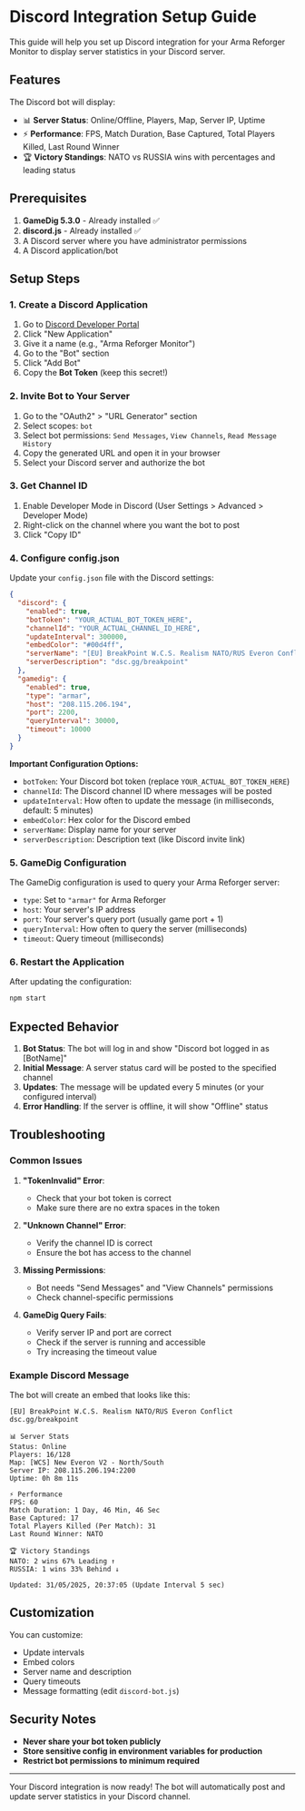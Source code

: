 # Discord Integration Setup Guide

This guide will help you set up Discord integration for your Arma Reforger Monitor to display server statistics in your Discord server.

## Features

The Discord bot will display:
- 📊 **Server Status**: Online/Offline, Players, Map, Server IP, Uptime
- ⚡ **Performance**: FPS, Match Duration, Base Captured, Total Players Killed, Last Round Winner
- 🏆 **Victory Standings**: NATO vs RUSSIA wins with percentages and leading status

## Prerequisites

1. **GameDig 5.3.0** - Already installed ✅
2. **discord.js** - Already installed ✅
3. A Discord server where you have administrator permissions
4. A Discord application/bot

## Setup Steps

### 1. Create a Discord Application

1. Go to [Discord Developer Portal](https://discord.com/developers/applications)
2. Click "New Application"
3. Give it a name (e.g., "Arma Reforger Monitor")
4. Go to the "Bot" section
5. Click "Add Bot"
6. Copy the **Bot Token** (keep this secret!)

### 2. Invite Bot to Your Server

1. Go to the "OAuth2" > "URL Generator" section
2. Select scopes: `bot`
3. Select bot permissions: `Send Messages`, `View Channels`, `Read Message History`
4. Copy the generated URL and open it in your browser
5. Select your Discord server and authorize the bot

### 3. Get Channel ID

1. Enable Developer Mode in Discord (User Settings > Advanced > Developer Mode)
2. Right-click on the channel where you want the bot to post
3. Click "Copy ID"

### 4. Configure config.json

Update your `config.json` file with the Discord settings:

```json
{
  "discord": {
    "enabled": true,
    "botToken": "YOUR_ACTUAL_BOT_TOKEN_HERE",
    "channelId": "YOUR_ACTUAL_CHANNEL_ID_HERE",
    "updateInterval": 300000,
    "embedColor": "#00d4ff",
    "serverName": "[EU] BreakPoint W.C.S. Realism NATO/RUS Everon Conflict",
    "serverDescription": "dsc.gg/breakpoint"
  },
  "gamedig": {
    "enabled": true,
    "type": "armar",
    "host": "208.115.206.194",
    "port": 2200,
    "queryInterval": 30000,
    "timeout": 10000
  }
}
```

**Important Configuration Options:**

- `botToken`: Your Discord bot token (replace `YOUR_ACTUAL_BOT_TOKEN_HERE`)
- `channelId`: The Discord channel ID where messages will be posted
- `updateInterval`: How often to update the message (in milliseconds, default: 5 minutes)
- `embedColor`: Hex color for the Discord embed
- `serverName`: Display name for your server
- `serverDescription`: Description text (like Discord invite link)

### 5. GameDig Configuration

The GameDig configuration is used to query your Arma Reforger server:

- `type`: Set to `"armar"` for Arma Reforger
- `host`: Your server's IP address
- `port`: Your server's query port (usually game port + 1)
- `queryInterval`: How often to query the server (milliseconds)
- `timeout`: Query timeout (milliseconds)

### 6. Restart the Application

After updating the configuration:

```bash
npm start
```

## Expected Behavior

1. **Bot Status**: The bot will log in and show "Discord bot logged in as [BotName]"
2. **Initial Message**: A server status card will be posted to the specified channel
3. **Updates**: The message will be updated every 5 minutes (or your configured interval)
4. **Error Handling**: If the server is offline, it will show "Offline" status

## Troubleshooting

### Common Issues

1. **"TokenInvalid" Error**: 
   - Check that your bot token is correct
   - Make sure there are no extra spaces in the token

2. **"Unknown Channel" Error**:
   - Verify the channel ID is correct
   - Ensure the bot has access to the channel

3. **Missing Permissions**:
   - Bot needs "Send Messages" and "View Channels" permissions
   - Check channel-specific permissions

4. **GameDig Query Fails**:
   - Verify server IP and port are correct
   - Check if the server is running and accessible
   - Try increasing the timeout value

### Example Discord Message

The bot will create an embed that looks like this:

```
[EU] BreakPoint W.C.S. Realism NATO/RUS Everon Conflict
dsc.gg/breakpoint

📊 Server Stats
Status: Online
Players: 16/128
Map: [WCS] New Everon V2 - North/South
Server IP: 208.115.206.194:2200
Uptime: 0h 8m 11s

⚡ Performance
FPS: 60
Match Duration: 1 Day, 46 Min, 46 Sec
Base Captured: 17
Total Players Killed (Per Match): 31
Last Round Winner: NATO

🏆 Victory Standings
NATO: 2 wins 67% Leading ↑
RUSSIA: 1 wins 33% Behind ↓

Updated: 31/05/2025, 20:37:05 (Update Interval 5 sec)
```

## Customization

You can customize:
- Update intervals
- Embed colors
- Server name and description
- Query timeouts
- Message formatting (edit `discord-bot.js`)

## Security Notes

- **Never share your bot token publicly**
- **Store sensitive config in environment variables for production**
- **Restrict bot permissions to minimum required**

---

Your Discord integration is now ready! The bot will automatically post and update server statistics in your Discord channel.
